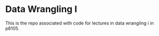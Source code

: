 # Data Wrangling I

This is the repo associated with code for lectures in data wrangling i in p8105.
